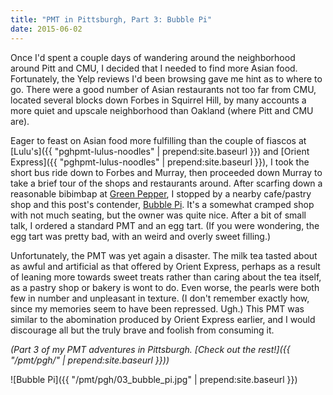 ```yaml
---
title: "PMT in Pittsburgh, Part 3: Bubble Pi"
date: 2015-06-02
---
```


Once I'd spent a couple days of wandering around the neighborhood around
Pitt and CMU, I decided that I needed to find more Asian food. Fortunately,
the Yelp reviews I'd been browsing gave me hint as to where to go.
There were a good number of Asian restaurants not too far from CMU, located
several blocks down Forbes in Squirrel Hill, by many accounts a
more quiet and upscale neighborhood than Oakland (where Pitt and CMU are).

Eager to feast on Asian food more fulfilling than the couple of fiascos
at [Lulu's]({{ "pghpmt-lulus-noodles" | prepend:site.baseurl }}) and
[Orient Express]({{ "pghpmt-lulus-noodles" | prepend:site.baseurl }}),
I took the short bus ride down to Forbes and Murray, then proceeded
down Murray to take a brief tour of the shops and restaurants around.
After scarfing down a reasonable bibimbap at
[Green Pepper](http://www.yelp.com/biz/green-pepper-pittsburgh),
I stopped by a nearby cafe/pastry shop and this post's contender,
[Bubble Pi](http://www.yelp.com/biz/bubble-pi-pittsburgh). It's a
somewhat cramped shop with not much seating, but the owner was quite nice.
After a bit of small talk, I ordered a standard PMT and an egg tart.
(If you were wondering, the egg tart was pretty bad, with an
weird and overly sweet filling.)

Unfortunately, the PMT was yet again a disaster. The milk tea tasted
about as awful and artificial as that offered by Orient Express, perhaps
as a result of leaning more towards sweet treats rather than caring
about the tea itself, as a pastry shop or bakery is wont to do.
Even worse, the pearls were both few in number and unpleasant in texture.
(I don't remember exactly how, since my memories seem to have been
repressed. Ugh.) This PMT was similar to the abomination produced by
Orient Express earlier, and I would discourage all but the
truly brave and foolish from consuming it.

_(Part 3 of my PMT adventures in Pittsburgh.
[Check out the rest!]({{ "/pmt/pgh/" | prepend:site.baseurl }}))_

![Bubble Pi]({{ "/pmt/pgh/03_bubble_pi.jpg" | prepend:site.baseurl }})

